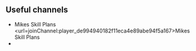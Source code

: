 ## Useful channels
- Mikes Skill Plans <url=joinChannel:player_de994940182f11eca4e89abe94f5a167>Mikes Skill Plans</url>
- 
